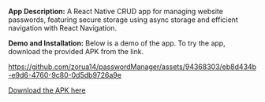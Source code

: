 **App Description:**
A React Native CRUD app for managing website passwords, featuring secure storage using async storage and efficient navigation with React Navigation.

**Demo and Installation:**
Below is a demo of the app. To try the app, download the provided APK from the link.



https://github.com/zorua14/passwordManager/assets/94368303/eb8d434b-e9d6-4760-9c80-0d5db9726a9e



[Download the APK here](https://drive.google.com/file/d/1XDftn16SNe0Vslt4kPp2X8ktVMDn3Xif/view?usp=drivesdk)



